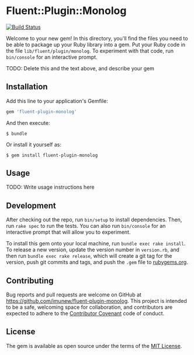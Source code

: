 # Fluent::Plugin::Monolog

[![Build Status](https://travis-ci.org/imunew/fluent-plugin-monolog.svg?branch=master)](https://travis-ci.org/imunew/fluent-plugin-monolog)

Welcome to your new gem! In this directory, you'll find the files you need to be able to package up your Ruby library into a gem. Put your Ruby code in the file `lib/fluent/plugin/monolog`. To experiment with that code, run `bin/console` for an interactive prompt.

TODO: Delete this and the text above, and describe your gem

## Installation

Add this line to your application's Gemfile:

```ruby
gem 'fluent-plugin-monolog'
```

And then execute:

    $ bundle

Or install it yourself as:

    $ gem install fluent-plugin-monolog

## Usage

TODO: Write usage instructions here

## Development

After checking out the repo, run `bin/setup` to install dependencies. Then, run `rake spec` to run the tests. You can also run `bin/console` for an interactive prompt that will allow you to experiment.

To install this gem onto your local machine, run `bundle exec rake install`. To release a new version, update the version number in `version.rb`, and then run `bundle exec rake release`, which will create a git tag for the version, push git commits and tags, and push the `.gem` file to [rubygems.org](https://rubygems.org).

## Contributing

Bug reports and pull requests are welcome on GitHub at https://github.com/imunew/fluent-plugin-monolog. This project is intended to be a safe, welcoming space for collaboration, and contributors are expected to adhere to the [Contributor Covenant](http://contributor-covenant.org) code of conduct.


## License

The gem is available as open source under the terms of the [MIT License](http://opensource.org/licenses/MIT).

